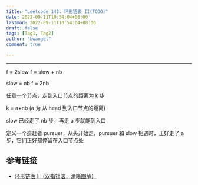 ```yaml
---
title: "Leetcode 142: 环形链表 II(TODO)"
date: 2022-09-11T10:54:04+08:00
lastmod: 2022-09-11T10:54:04+08:00
draft: false
tags: [Tag1, Tag2]
author: "bwangel"
comment: true

---
```


<!--more-->
---

f = 2slow
f = slow + nb

slow = nb
f = 2nb

任意一个节点，走到入口节点的距离为 k 步

k = a+nb (a 为 从 head 到入口节点的距离)

slow 已经走了 nb 步，再走 a 步就能到入口

定义一个追赶者 pursuer，从头开始走，pursuer 和 slow 相遇时，正好走了 a 步，它们正好都停留在入口节点处


## 参考链接

- [环形链表 II（双指针法，清晰图解）](https://leetcode.cn/problems/linked-list-cycle-ii/solution/linked-list-cycle-ii-kuai-man-zhi-zhen-shuang-zhi-/)
